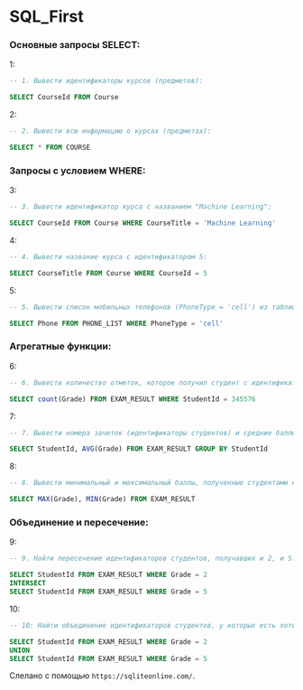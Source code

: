 # SQL_First

### Основные запросы SELECT:

1:
```sql
-- 1. Вывести идентификаторы курсов (предметов):

SELECT CourseId FROM Course
```

2:
```sql
-- 2. Вывести всю информацию о курсах (предметах):

SELECT * FROM COURSE
```


### Запросы с условием WHERE:

3:
```sql
-- 3. Вывести идентификатор курса с названием "Machine Learning":

SELECT CourseId FROM Course WHERE CourseTitle = 'Machine Learning'
```

4:
```sql
-- 4. Вывести название курса с идентификатором 5:

SELECT CourseTitle FROM Course WHERE CourseId = 5
```

5:
```sql
-- 5. Вывести список мобильных телефонов (PhoneType = 'cell') из таблицы "PHONE_LIST":

SELECT Phone FROM PHONE_LIST WHERE PhoneType = 'cell'
```


### Агрегатные функции:

6:
```sql
-- 6. Вывести количество отметок, которое получил студент с идентификатором (номером зачетки) 345576:

SELECT count(Grade) FROM EXAM_RESULT WHERE StudentId = 345576
```

7:
```sql
-- 7. Вывести номера зачеток (идентификаторы студентов) и средние баллы, которые получили студенты за все экзамены:

SELECT StudentId, AVG(Grade) FROM EXAM_RESULT GROUP BY StudentId
```

8:
```sql
-- 8. Вывести минимальный и максимальный баллы, полученные студентами на экзаменах:

SELECT MAX(Grade), MIN(Grade) FROM EXAM_RESULT
```


### Объединение и пересечение:

9:
```sql
-- 9. Найти пересечение идентификаторов студентов, получавших и 2, и 5. Каждый идентификатор из пересечения должен встречаться не более одного раза:

SELECT StudentId FROM EXAM_RESULT WHERE Grade = 2
INTERSECT
SELECT StudentId FROM EXAM_RESULT WHERE Grade = 5
```

10:
```sql
-- 10: Найти объединение идентификаторов студентов, у которых есть хоть одна 2 и/или хоть одна 5. Каждый идентификатор из пересечения должен встречаться не более одного раза:

SELECT StudentId FROM EXAM_RESULT WHERE Grade = 2
UNION
SELECT StudentId FROM EXAM_RESULT WHERE Grade = 5
```

Слелано с помощью `https://sqliteonline.com/`.
